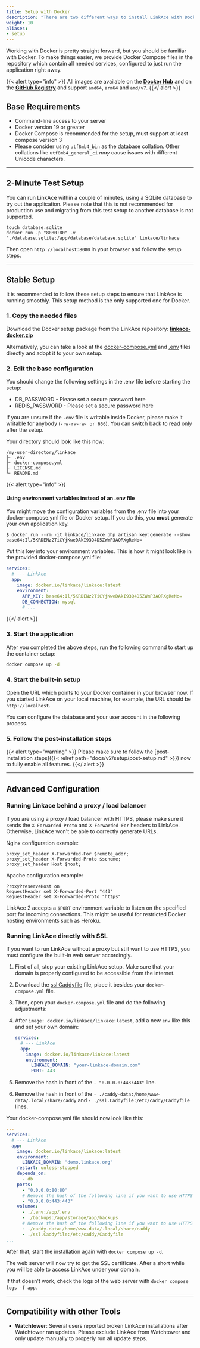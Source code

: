 ```yaml
---
title: Setup with Docker
description: "There are two different ways to install LinkAce with Docker: one container that contains both the application and a web server, and LinkAce as a stand-alone container with a separate web server."
weight: 10
aliases:
- setup
---
```


Working with Docker is pretty straight forward, but you should be familiar with Docker. To make things easier, we provide Docker Compose files in the repository which contain all needed services, configured to just run the application right away.

{{< alert type="info" >}}
All images are available on the [**Docker Hub**](https://hub.docker.com/r/linkace/linkace) and on the [**GitHub Registry**](https://github.com/Kovah/LinkAce/pkgs/container/linkace) and support `amd64`, `arm64` and `amd/v7`.
{{</ alert >}}

## Base Requirements

* Command-line access to your server
* Docker version 19 or greater
* Docker Compose is recommended for the setup, must support at least compose version 3
* Please consider using `utf8mb4_bin` as the database collation. Other collations like `utf8mb4_general_ci` _may_ cause issues with different Unicode characters.

---

## 2-Minute Test Setup

You can run LinkAce within a couple of minutes, using a SQLite database to try out the application. Please note that this is not recommended for production use and migrating from this test setup to another database is not supported.

```
touch database.sqlite
docker run -p "8080:80" -v "./database.sqlite:/app/database/database.sqlite" linkace/linkace
```

Then open `http://localhost:8080` in your browser and follow the setup steps.

---

## Stable Setup

It is recommended to follow these setup steps to ensure that LinkAce is running smoothly. This setup method is the only supported one for Docker. 


### 1. Copy the needed files

Download the Docker setup package from the LinkAce repository: [**linkace-docker.zip**](https://github.com/Kovah/LinkAce/releases/latest)

Alternatively, you can take a look at the [docker-compose.yml](https://github.com/Kovah/LinkAce/blob/2.x/docker-compose.production.yml) and [.env](https://github.com/Kovah/LinkAce/blob/2.x/.env.docker.production) files directly and adopt it to your own setup. 


### 2. Edit the base configuration

You should change the following settings in the .env file before starting the setup:

* DB_PASSWORD - Please set a secure password here
* REDIS_PASSWORD - Please set a secure password here

If you are unsure if the `.env` file is writable inside Docker, please make it writable for anybody (`-rw-rw-rw- or 666`). You can switch back to read only after the setup.

Your directory should look like this now:

```
/my-user-directory/linkace
├╴ .env
├╴ docker-compose.yml
├╴ LICENSE.md
└╴ README.md
```

{{< alert type="info" >}}
#### Using environment variables instead of an .env file

You might move the configuration variables from the .env file into your docker-compose.yml file or Docker setup. If you do this, you **must** generate your own application key.

```
$ docker run --rm -it linkace/linkace php artisan key:generate --show
base64:Il/5KRDENz2TiCYjKweDAkI93Q4D5ZWmP3AORXgReNo=
```

Put this key into your environment variables. This is how it might look like in the provided docker-compose.yml file:

```yaml {hl_lines=6}
services:
  # --- LinkAce
  app:
    image: docker.io/linkace/linkace:latest
    environment:
      APP_KEY: base64:Il/5KRDENz2TiCYjKweDAkI93Q4D5ZWmP3AORXgReNo=
      DB_CONNECTION: mysql
      # ...
```
{{</ alert >}}

### 3. Start the application

After you completed the above steps, run the following command to start up the container setup:

```bash
docker compose up -d
```


### 4. Start the built-in setup

Open the URL which points to your Docker container in your browser now. If you started LinkAce on your local machine, for example, the URL should be `http://localhost`.

You can configure the database and your user account in the following process.


### 5. Follow the post-installation steps

{{< alert type="warning" >}}
Please make sure to follow the [post-installation steps]({{< relref path="docs/v2/setup/post-setup.md" >}}) now to fully enable all features.
{{</ alert >}}


---


## Advanced Configuration

### Running Linkace behind a proxy / load balancer

If you are using a proxy / load balancer with HTTPS, please make sure it sends the `X-Forwarded-Proto` and `X-Forwarded-For` headers to LinkAce. Otherwise, LinkAce won't be able to correctly generate URLs.

Nginx configuration example:
```
proxy_set_header X-Forwarded-For $remote_addr;
proxy_set_header X-Forwarded-Proto $scheme; 
proxy_set_header Host $host; 
```

Apache configuration example:
```
ProxyPreserveHost on
RequestHeader set X-Forwarded-Port "443"
RequestHeader set X-Forwarded-Proto "https"
```

LinkAce 2 accepts a `$PORT` environment variable to listen on the specified port for incoming connections. This might be useful for restricted Docker hosting environments such as Heroku.


### Running LinkAce directly with SSL

If you want to run LinkAce without a proxy but still want to use HTTPS, you must configure the built-in web server accordingly.

1. First of all, stop your existing LinkAce setup. Make sure that your domain is properly configured to be accessible from the internet.

2. Download the [ssl.Caddyfile](https://github.com/Kovah/LinkAce/blob/2.x/resources/docker/ssl.Caddyfile) file, place it besides your `docker-compose.yml` file.

3. Then, open your `docker-compose.yml` file and do the following adjustments:

4. After `image: docker.io/linkace/linkace:latest`, add a new `env` like this and set your own domain:
   ```yaml
   services:
     # --- LinkAce
     app:
       image: docker.io/linkace/linkace:latest
       environment:
         LINKACE_DOMAIN: "your-linkace-domain.com"
         PORT: 443
   ```
5. Remove the hash in front of the `- "0.0.0.0:443:443"` line.
6. Remove the hash in front of the `- ./caddy-data:/home/www-data/.local/share/caddy` and `- ./ssl.Caddyfile:/etc/caddy/Caddyfile` lines.

Your docker-compose.yml file should now look like this:

```yaml {hl_lines=["6-7",14,"19-20"]}
---
services:
  # --- LinkAce
  app:
    image: docker.io/linkace/linkace:latest
    environment:
      LINKACE_DOMAIN: "demo.linkace.org"
    restart: unless-stopped
    depends_on:
      - db
    ports:
      - "0.0.0.0:80:80"
      # Remove the hash of the following line if you want to use HTTPS for this container
      - "0.0.0.0:443:443"
    volumes:
      - ./.env:/app/.env
      - ./backups:/app/storage/app/backups
      # Remove the hash of the following line if you want to use HTTPS for this container
      - ./caddy-data:/home/www-data/.local/share/caddy
      - ./ssl.Caddyfile:/etc/caddy/Caddyfile
...
```

After that, start the installation again with `docker compose up -d`.

The web server will now try to get the SSL certificate. After a short while you will be able to access LinkAce under your domain.

If that doesn't work, check the logs of the web server with `docker compose logs -f app`.

---

## Compatibility with other Tools

- **Watchtower**: Several users reported broken LinkAce installations after Watchtower ran updates. Please exclude LinkAce from Watchtower and only update manually to properly run all update steps.
